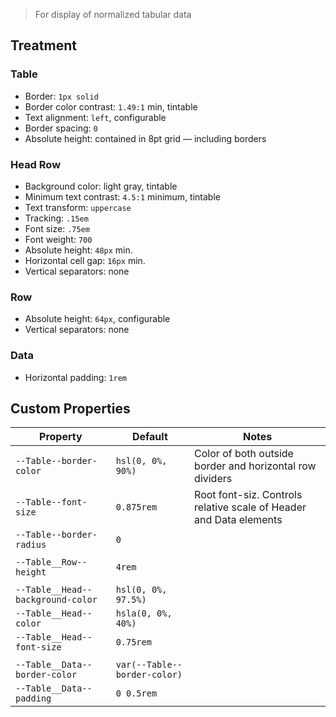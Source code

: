 > For display of normalized tabular data

## Treatment

### Table

- Border: `1px solid`
- Border color contrast: `1.49:1` min, tintable
- Text alignment: `left`, configurable
- Border spacing: `0`
- Absolute height: contained in 8pt grid — including borders

### Head Row

- Background color: light gray, tintable
- Minimum text contrast: `4.5:1` minimum, tintable
- Text transform: `uppercase`
- Tracking: `.15em`
- Font size: `.75em`
- Font weight: `700`
- Absolute height: `48px` min.
- Horizontal cell gap: `16px` min.
- Vertical separators: none

### Row

- Absolute height: `64px`, configurable
- Vertical separators: none

### Data

- Horizontal padding: `1rem`

## Custom Properties

| Property                          | Default                      | Notes                                                              |
| --------------------------------- | ---------------------------- | ------------------------------------------------------------------ |
| `--Table--border-color`           | `hsl(0, 0%, 90%)`            | Color of both outside border and horizontal row dividers           |
| `--Table--font-size`              | `0.875rem`                   | Root font-siz. Controls relative scale of Header and Data elements |
| `--Table--border-radius`          | `0`                          |                                                                    |
|                                   |                              |                                                                    |
| `--Table__Row--height`            | `4rem`                       |                                                                    |
|                                   |                              |                                                                    |
| `--Table__Head--background-color` | `hsl(0, 0%, 97.5%)`          |                                                                    |
| `--Table__Head--color`            | `hsla(0, 0%, 40%)`           |                                                                    |
| `--Table__Head--font-size`        | `0.75rem`                    |                                                                    |
|                                   |                              |                                                                    |
| `--Table__Data--border-color`     | `var(--Table--border-color)` |                                                                    |
| `--Table__Data--padding`          | `0 0.5rem`                   |                                                                    |
